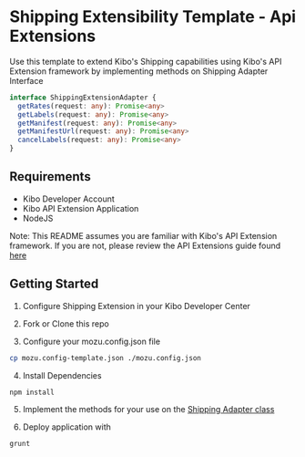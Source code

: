 # Shipping Extensibility Template - Api Extensions

Use this template to extend Kibo's Shipping capabilities using Kibo's API Extension framework by implementing methods on Shipping Adapter Interface

```ts
interface ShippingExtensionAdapter {
  getRates(request: any): Promise<any>
  getLabels(request: any): Promise<any>
  getManifest(request: any): Promise<any>
  getManifestUrl(request: any): Promise<any>
  cancelLabels(request: any): Promise<any>
}
```

## Requirements

- Kibo Developer Account
- Kibo API Extension Application
- NodeJS

Note: This README assumes you are familiar with Kibo's API Extension framework.
If you are not, please review the API Extensions guide found [here](https://docs.kibocommerce.com/help/getting-started-with-api-extensions)

## Getting Started

1. Configure Shipping Extension in your Kibo Developer Center

2. Fork or Clone this repo

3. Configure your mozu.config.json file

```bash
cp mozu.config-template.json ./mozu.config.json
```

4. Install Dependencies

```bash
npm install
```

5. Implement the methods for your use on the [Shipping Adapter class](assets/src/shipping-extension/ShippingAdapter.js)

6. Deploy application with

```bash
grunt
```
